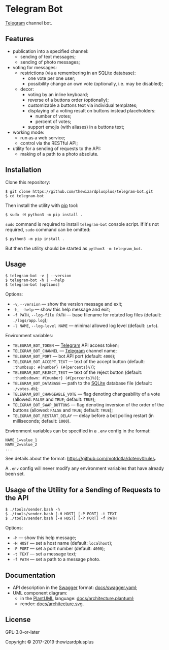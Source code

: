 # Telegram Bot

[Telegram](https://telegram.org/) channel bot.

## Features

- publication into a specified channel:
  - sending of text messages;
  - sending of photo messages;
- voting for messages:
  - restrictions (via a remembering in an SQLite database):
    - one vote per one user;
    - possibility change an own vote (optionally, i.e. may be disabled);
  - decor:
    - voting by an inline keyboard;
    - reverse of a buttons order (optionally);
    - customizable a buttons text via individual templates;
    - displaying of a voting result on buttons instead placeholders:
      - number of votes;
      - percent of votes;
    - support emojis (with aliases) in a buttons text;
- working mode:
  - run as a web service;
  - control via the RESTful API;
- utility for a sending of requests to the API:
  - making of a path to a photo absolute.

## Installation

Clone this repository:

```
$ git clone https://github.com/thewizardplusplus/telegram-bot.git
$ cd telegram-bot
```

Then install the utility with [pip](https://pip.pypa.io/) tool:

```
$ sudo -H python3 -m pip install .
```

`sudo` command is required to install `telegram-bot` console script. If it's not required, `sudo` command can be omitted:

```
$ python3 -m pip install .
```

But then the utility should be started as `python3 -m telegram_bot`.

## Usage

```
$ telegram-bot -v | --version
$ telegram-bot -h | --help
$ telegram-bot [options]
```

Options:

- `-v`, `--version` &mdash; show the version message and exit;
- `-h`, `--help` &mdash; show this help message and exit;
- `-f PATH`, `--log-file PATH` &mdash; base filename for rotated log files (default: `./logs/app.log`);
- `-l NAME`, `--log-level NAME` &mdash; minimal allowed log level (default: `info`).

Environment variables:

- `TELEGRAM_BOT_TOKEN` &mdash; [Telegram](https://telegram.org/) API access token;
- `TELEGRAM_BOT_CHANNEL` &mdash; [Telegram](https://telegram.org/) channel name;
- `TELEGRAM_BOT_PORT` &mdash; bot API port (default: `4000`);
- `TELEGRAM_BOT_ACCEPT_TEXT` &mdash; text of the accept button (default: `:thumbsup: #{number} (#{percents}%)`);
- `TELEGRAM_BOT_REJECT_TEXT` &mdash; text of the reject button (default: `:thumbsdown: #{number} (#{percents}%)`);
- `TELEGRAM_BOT_DATABASE` &mdash; path to the [SQLite](https://www.sqlite.org/) database file (default: `./votes.db`);
- `TELEGRAM_BOT_CHANGEABLE_VOTE` &mdash; flag denoting changeability of a vote (allowed: `FALSE` and `TRUE`; default: `TRUE`);
- `TELEGRAM_BOT_SWAP_BUTTONS` &mdash; flag denoting inversion of the order of the buttons (allowed: `FALSE` and `TRUE`; default: `TRUE`);
- `TELEGRAM_BOT_RESTART_DELAY` &mdash; delay before a bot polling restart (in milliseconds; default: `1000`).

Environment variables can be specified in a `.env` config in the format:

```
NAME_1=value_1
NAME_2=value_2
...
```

See details about the format: https://github.com/motdotla/dotenv#rules.

A `.env` config will never modify any environment variables that have already been set.

## Usage of the Utility for a Sending of Requests to the API

```
$ ./tools/sender.bash -h
$ ./tools/sender.bash [-H HOST] [-P PORT] -t TEXT
$ ./tools/sender.bash [-H HOST] [-P PORT] -f PATH
```

Options:

- `-h` &mdash; show this help message;
- `-H HOST` &mdash; set a host name (default: `localhost`);
- `-P PORT` &mdash; set a port number (default: `4000`);
- `-t TEXT` &mdash; set a message text;
- `-f PATH` &mdash; set a path to a message photo.

## Documentation

- API description in the [Swagger](http://swagger.io/) format: [docs/swagger.yaml](docs/swagger.yaml);
- UML component diagram:
  - in the [PlantUML](https://plantuml.com/) language: [docs/architecture.plantuml](docs/architecture.plantuml);
  - render: [docs/architecture.svg](docs/architecture.svg).

## License

GPL-3.0-or-later

Copyright &copy; 2017-2019 thewizardplusplus
